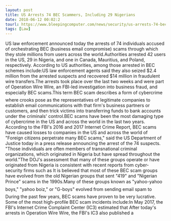 ```yaml
---
layout: post
title: US Arrests 74 BEC Scammers, Including 29 Nigerians
date: 2018-06-12 00:02:2
tourl: https://www.bleepingcomputer.com/news/security/us-arrests-74-bec-scammers-including-29-nigerians/
tags: [Law]
---
```

US law enforcement announced today the arrests of 74 individuals accused of orchestrating BEC (business email compromise) scams through which they stole millions from users across the world.Authorities arrested 42 users in the US, 29 in Nigeria, and one in Canada, Mauritius, and Poland, respectively. According to US authorities, among those arrested in BEC schemes include:US law enforcement agents said they also seized $2.4 million from the arrested suspects and recovered $14 million in fraudulent wire transfers.The arrests took place over the last two weeks and were part of Operation Wire Wire, an FBI-led investigation into business fraud, and especially BEC scams.This term BEC scam describes a form of cybercrime where crooks pose as the representatives of legitimate companies to establish email communications with that firm's business partners or customers, and then trick victims into transferring funds to bank accounts under the criminals' control.BEC scams have been the most damaging type of cybercrime in the US and across the world in the last two years. According to the FBI's 2016 and 2017 Internet Crime Report, BEC scams have caused losses to companies in the US and across the world of "Foreign citizens perpetrate many BEC scams," said the US Department of Justice today in a press release announcing the arrest of the 74 suspects. "Those individuals are often members of transnational criminal organizations, which originated in Nigeria but have spread throughout the world."The DOJ's assessment that many of these groups operate or have originated from Nigeria is consistent with recent reports from cyber-security firms such as It is believed that most of these BEC scam groups have evolved from the old Nigerian groups that sent "419" and "Nigerian Prince" scams in the 1990s.Many of these groups known as "yahoo-yahoo boys," "yahoo boiz," or "G-boys" evolved from sending email spam to During the past few years, BEC scams have proven to be very lucrative. Some of the most high-profile BEC scam incidents include:In May 2017, the FBI's Internet Crime Complaint Center (IC3) estimated that After today's arrests in Operation Wire Wire, the FBI's IC3 also published a 